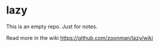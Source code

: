 lazy
====

This is an empty repo. Just for notes.

Read more in the wiki https://github.com/zoonman/lazy/wiki
